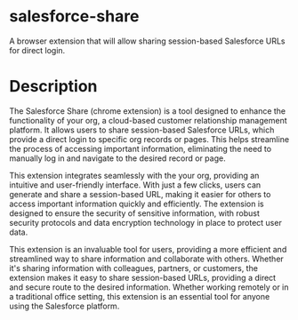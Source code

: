 # salesforce-share
A browser extension that will allow sharing session-based Salesforce URLs for direct login.

# Description
The Salesforce Share (chrome extension) is a tool designed to enhance the functionality of your org, a cloud-based customer relationship management platform. It allows users to share session-based Salesforce URLs, which provide a direct login to specific org records or pages. This helps streamline the process of accessing important information, eliminating the need to manually log in and navigate to the desired record or page.

This extension integrates seamlessly with the your org, providing an intuitive and user-friendly interface. With just a few clicks, users can generate and share a session-based URL, making it easier for others to access important information quickly and efficiently. The extension is designed to ensure the security of sensitive information, with robust security protocols and data encryption technology in place to protect user data.

This extension is an invaluable tool for users, providing a more efficient and streamlined way to share information and collaborate with others. Whether it's sharing information with colleagues, partners, or customers, the extension makes it easy to share session-based URLs, providing a direct and secure route to the desired information. Whether working remotely or in a traditional office setting, this extension is an essential tool for anyone using the Salesforce platform.